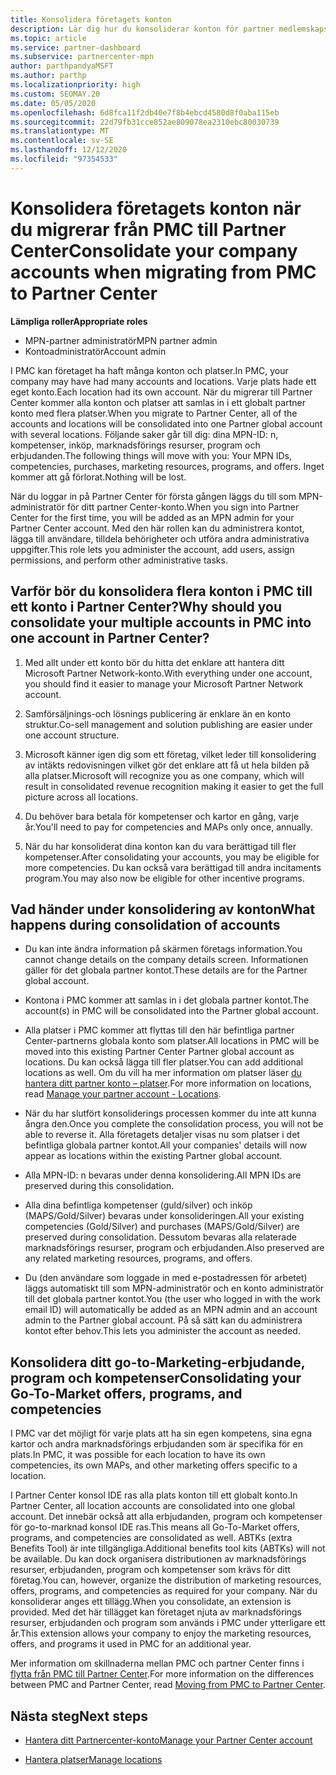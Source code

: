```yaml
---
title: Konsolidera företagets konton
description: Lär dig hur du konsoliderar konton för partner medlemskaps Center (PMC) till ett konto i Partner Center. Gäller för migrering från PMC till Partner Center.
ms.topic: article
ms.service: partner-dashboard
ms.subservice: partnercenter-mpn
author: parthpandyaMSFT
ms.author: parthp
ms.localizationpriority: high
ms.custom: SEOMAY.20
ms.date: 05/05/2020
ms.openlocfilehash: 6d8fca11f2db40e7f8b4ebcd4580d8f0aba115eb
ms.sourcegitcommit: 22d79fb31cce852ae809078ea2310ebc80030739
ms.translationtype: MT
ms.contentlocale: sv-SE
ms.lasthandoff: 12/12/2020
ms.locfileid: "97354533"
---
```

# <a name="consolidate-your-company-accounts-when-migrating-from-pmc-to-partner-center"></a><span data-ttu-id="46d06-104">Konsolidera företagets konton när du migrerar från PMC till Partner Center</span><span class="sxs-lookup"><span data-stu-id="46d06-104">Consolidate your company accounts when migrating from PMC to Partner Center</span></span>

<span data-ttu-id="46d06-105">**Lämpliga roller**</span><span class="sxs-lookup"><span data-stu-id="46d06-105">**Appropriate roles**</span></span>

- <span data-ttu-id="46d06-106">MPN-partner administratör</span><span class="sxs-lookup"><span data-stu-id="46d06-106">MPN partner admin</span></span>
- <span data-ttu-id="46d06-107">Kontoadministratör</span><span class="sxs-lookup"><span data-stu-id="46d06-107">Account admin</span></span>

<span data-ttu-id="46d06-108">I PMC kan företaget ha haft många konton och platser.</span><span class="sxs-lookup"><span data-stu-id="46d06-108">In PMC, your company may have had many accounts and locations.</span></span> <span data-ttu-id="46d06-109">Varje plats hade ett eget konto.</span><span class="sxs-lookup"><span data-stu-id="46d06-109">Each location had its own account.</span></span> <span data-ttu-id="46d06-110">När du migrerar till Partner Center kommer alla konton och platser att samlas in i ett globalt partner konto med flera platser.</span><span class="sxs-lookup"><span data-stu-id="46d06-110">When you migrate to Partner Center, all of the accounts and locations will be consolidated into one Partner global account with several locations.</span></span> <span data-ttu-id="46d06-111">Följande saker går till dig: dina MPN-ID: n, kompetenser, inköp, marknadsförings resurser, program och erbjudanden.</span><span class="sxs-lookup"><span data-stu-id="46d06-111">The following things will move with you: Your MPN IDs, competencies, purchases, marketing resources, programs, and offers.</span></span> <span data-ttu-id="46d06-112">Inget kommer att gå förlorat.</span><span class="sxs-lookup"><span data-stu-id="46d06-112">Nothing will be lost.</span></span>

<span data-ttu-id="46d06-113">När du loggar in på Partner Center för första gången läggs du till som MPN-administratör för ditt partner Center-konto.</span><span class="sxs-lookup"><span data-stu-id="46d06-113">When you sign into Partner Center for the first time, you will be added as an MPN admin for your Partner Center account.</span></span> <span data-ttu-id="46d06-114">Med den här rollen kan du administrera kontot, lägga till användare, tilldela behörigheter och utföra andra administrativa uppgifter.</span><span class="sxs-lookup"><span data-stu-id="46d06-114">This role lets you administer the account, add users, assign permissions, and perform other administrative tasks.</span></span>

## <a name="why-should-you-consolidate-your-multiple-accounts-in-pmc-into-one-account-in-partner-center"></a><span data-ttu-id="46d06-115">Varför bör du konsolidera flera konton i PMC till ett konto i Partner Center?</span><span class="sxs-lookup"><span data-stu-id="46d06-115">Why should you consolidate your multiple accounts in PMC into one account in Partner Center?</span></span>

1. <span data-ttu-id="46d06-116">Med allt under ett konto bör du hitta det enklare att hantera ditt Microsoft Partner Network-konto.</span><span class="sxs-lookup"><span data-stu-id="46d06-116">With everything under one account, you should find it easier to manage your Microsoft Partner Network account.</span></span>

2. <span data-ttu-id="46d06-117">Samförsäljnings-och lösnings publicering är enklare än en konto struktur.</span><span class="sxs-lookup"><span data-stu-id="46d06-117">Co-sell management and solution publishing are easier under one account structure.</span></span>

3. <span data-ttu-id="46d06-118">Microsoft känner igen dig som ett företag, vilket leder till konsolidering av intäkts redovisningen vilket gör det enklare att få ut hela bilden på alla platser.</span><span class="sxs-lookup"><span data-stu-id="46d06-118">Microsoft will recognize you as one company, which will result in consolidated revenue recognition making it easier to get the full picture across all locations.</span></span>  

4. <span data-ttu-id="46d06-119">Du behöver bara betala för kompetenser och kartor en gång, varje år.</span><span class="sxs-lookup"><span data-stu-id="46d06-119">You'll need to pay for competencies and MAPs only once, annually.</span></span>

5. <span data-ttu-id="46d06-120">När du har konsoliderat dina konton kan du vara berättigad till fler kompetenser.</span><span class="sxs-lookup"><span data-stu-id="46d06-120">After consolidating your accounts, you may be eligible for more competencies.</span></span> <span data-ttu-id="46d06-121">Du kan också vara berättigad till andra incitaments program.</span><span class="sxs-lookup"><span data-stu-id="46d06-121">You may also now be eligible for other incentive programs.</span></span>

## <a name="what-happens-during-consolidation-of-accounts"></a><span data-ttu-id="46d06-122">Vad händer under konsolidering av konton</span><span class="sxs-lookup"><span data-stu-id="46d06-122">What happens during consolidation of accounts</span></span>

- <span data-ttu-id="46d06-123">Du kan inte ändra information på skärmen företags information.</span><span class="sxs-lookup"><span data-stu-id="46d06-123">You cannot change details on the company details screen.</span></span> <span data-ttu-id="46d06-124">Informationen gäller för det globala partner kontot.</span><span class="sxs-lookup"><span data-stu-id="46d06-124">These details are for the Partner global account.</span></span>

- <span data-ttu-id="46d06-125">Kontona i PMC kommer att samlas in i det globala partner kontot.</span><span class="sxs-lookup"><span data-stu-id="46d06-125">The account(s) in PMC will be consolidated into the Partner global account.</span></span>

- <span data-ttu-id="46d06-126">Alla platser i PMC kommer att flyttas till den här befintliga partner Center-partnerns globala konto som platser.</span><span class="sxs-lookup"><span data-stu-id="46d06-126">All locations in PMC will be moved into this existing Partner Center Partner global account as locations.</span></span> <span data-ttu-id="46d06-127">Du kan också lägga till fler platser.</span><span class="sxs-lookup"><span data-stu-id="46d06-127">You can add additional locations as well.</span></span> <span data-ttu-id="46d06-128">Om du vill ha mer information om platser läser  [du hantera ditt partner konto – platser](manage-locations.md).</span><span class="sxs-lookup"><span data-stu-id="46d06-128">For more information on locations, read  [Manage your partner account - Locations](manage-locations.md).</span></span>

- <span data-ttu-id="46d06-129">När du har slutfört konsoliderings processen kommer du inte att kunna ångra den.</span><span class="sxs-lookup"><span data-stu-id="46d06-129">Once you complete the consolidation process, you will not be able to reverse it.</span></span> <span data-ttu-id="46d06-130">Alla företagets detaljer visas nu som platser i det befintliga globala partner kontot.</span><span class="sxs-lookup"><span data-stu-id="46d06-130">All your companies' details will now appear as locations within the existing Partner global account.</span></span> 

- <span data-ttu-id="46d06-131">Alla MPN-ID: n bevaras under denna konsolidering.</span><span class="sxs-lookup"><span data-stu-id="46d06-131">All MPN IDs are preserved during this consolidation.</span></span>

- <span data-ttu-id="46d06-132">Alla dina befintliga kompetenser (guld/silver) och inköp (MAPS/Gold/Silver) bevaras under konsolideringen.</span><span class="sxs-lookup"><span data-stu-id="46d06-132">All your existing competencies (Gold/Silver) and purchases (MAPS/Gold/Silver) are preserved during consolidation.</span></span> <span data-ttu-id="46d06-133">Dessutom bevaras alla relaterade marknadsförings resurser, program och erbjudanden.</span><span class="sxs-lookup"><span data-stu-id="46d06-133">Also preserved are any related marketing resources, programs, and offers.</span></span>

- <span data-ttu-id="46d06-134">Du (den användare som loggade in med e-postadressen för arbetet) läggs automatiskt till som MPN-administratör och en konto administratör till det globala partner kontot.</span><span class="sxs-lookup"><span data-stu-id="46d06-134">You (the user who logged in with the work email ID) will automatically be added as an MPN admin and an account admin to the Partner global account.</span></span> <span data-ttu-id="46d06-135">På så sätt kan du administrera kontot efter behov.</span><span class="sxs-lookup"><span data-stu-id="46d06-135">This lets you administer the account as needed.</span></span>

## <a name="consolidating-your-go-to-market-offers-programs-and-competencies"></a><span data-ttu-id="46d06-136">Konsolidera ditt go-to-Marketing-erbjudande, program och kompetenser</span><span class="sxs-lookup"><span data-stu-id="46d06-136">Consolidating your Go-To-Market offers, programs, and competencies</span></span>

<span data-ttu-id="46d06-137">I PMC var det möjligt för varje plats att ha sin egen kompetens, sina egna kartor och andra marknadsförings erbjudanden som är specifika för en plats.</span><span class="sxs-lookup"><span data-stu-id="46d06-137">In PMC, it was possible for each location to have its own competencies, its own MAPs, and other marketing offers specific to a location.</span></span>

<span data-ttu-id="46d06-138">I Partner Center konsol IDE ras alla plats konton till ett globalt konto.</span><span class="sxs-lookup"><span data-stu-id="46d06-138">In Partner Center, all location accounts are consolidated into one global account.</span></span> <span data-ttu-id="46d06-139">Det innebär också att alla erbjudanden, program och kompetenser för go-to-marknad konsol IDE ras.</span><span class="sxs-lookup"><span data-stu-id="46d06-139">This means all Go-To-Market offers, programs, and competencies are consolidated as well.</span></span> <span data-ttu-id="46d06-140">ABTKs (extra Benefits Tool) är inte tillgängliga.</span><span class="sxs-lookup"><span data-stu-id="46d06-140">Additional benefits tool kits (ABTKs) will not be available.</span></span> <span data-ttu-id="46d06-141">Du kan dock organisera distributionen av marknadsförings resurser, erbjudanden, program och kompetenser som krävs för ditt företag.</span><span class="sxs-lookup"><span data-stu-id="46d06-141">You can, however, organize the distribution of marketing resources, offers, programs, and competencies as required for your company.</span></span> <span data-ttu-id="46d06-142">När du konsoliderar anges ett tillägg.</span><span class="sxs-lookup"><span data-stu-id="46d06-142">When you consolidate, an extension is provided.</span></span> <span data-ttu-id="46d06-143">Med det här tillägget kan företaget njuta av marknadsförings resurser, erbjudanden och program som används i PMC under ytterligare ett år.</span><span class="sxs-lookup"><span data-stu-id="46d06-143">This extension allows your company to enjoy the marketing resources, offers, and programs it used in PMC for an additional year.</span></span>

<span data-ttu-id="46d06-144">Mer information om skillnaderna mellan PMC och partner Center finns i [flytta från PMC till Partner Center](guide-to-migration.md).</span><span class="sxs-lookup"><span data-stu-id="46d06-144">For more information on the differences between PMC and Partner Center, read [Moving from PMC to Partner Center](guide-to-migration.md).</span></span>

## <a name="next-steps"></a><span data-ttu-id="46d06-145">Nästa steg</span><span class="sxs-lookup"><span data-stu-id="46d06-145">Next steps</span></span>

- [<span data-ttu-id="46d06-146">Hantera ditt Partnercenter-konto</span><span class="sxs-lookup"><span data-stu-id="46d06-146">Manage your Partner Center account</span></span>](partner-center-account-setup.md)

- [<span data-ttu-id="46d06-147">Hantera platser</span><span class="sxs-lookup"><span data-stu-id="46d06-147">Manage locations</span></span>](manage-locations.md)
